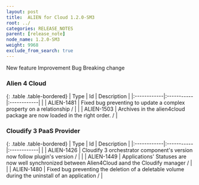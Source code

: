 ```yaml
---
layout: post
title:  ALIEN for Cloud 1.2.0-SM3
root: ../
categories: RELEASE_NOTES
parent: [release_note]
node_name: 1.2.0-SM3
weight: 9968
exclude_from_search: true
---
```





<i class="fa fa-plus text-success"></i> New feature <i class="fa fa-level-up text-primary"></i> Improvement  <i class="fa fa-bug text-danger"></i> Bug <i class="fa fa-exclamation-triangle text-warning"></i> Breaking change


### Alien 4 Cloud



  {: .table .table-bordered}
  | Type        | Id         | Description |
  |:------------|:-----------|:------------|
        |  <i class="fa fa-bug text-danger"></i> | ALIEN-1481 | Fixed bug preventing to update a complex property on a relationship /  |
    |  <i class="fa fa-bug text-danger"></i> | ALIEN-1503 | Archives in the alien4cloud package are now loaded in the right order. /  |
  


### Cloudify 3 PaaS Provider



  {: .table .table-bordered}
  | Type        | Id         | Description |
  |:------------|:-----------|:------------|
    |  <i class="fa fa-plus text-success"></i> | ALIEN-1426 | Cloudify 3 orchestrator component's version now follow plugin's version /  |
        |  <i class="fa fa-bug text-danger"></i> | ALIEN-1449 | Applications' Statuses are now well synchronized between Alien4Cloud aand the Cloudify manager /  |
    |  <i class="fa fa-bug text-danger"></i> | ALIEN-1480 | Fixed bug preventing the deletion of a deletable volume during the uninstall of an application /  |
  

